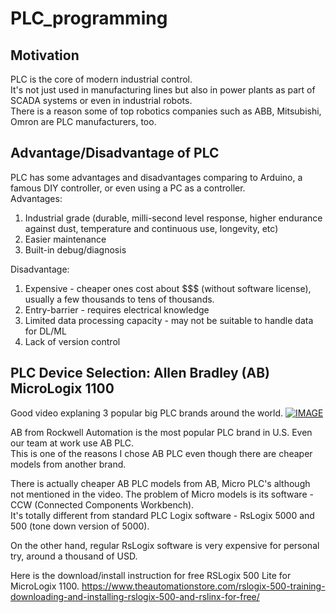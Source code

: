 # PLC_programming

## Motivation
PLC is the core of modern industrial control.  
It's not just used in manufacturing lines but also in power plants as part of SCADA systems or even in industrial robots.  
There is a reason some of top robotics companies such as ABB, Mitsubishi, Omron are PLC manufacturers, too.  

## Advantage/Disadvantage of PLC
PLC has some advantages and disadvantages comparing to Arduino, a famous DIY controller, or even using a PC as a controller.  
Advantages:  
1. Industrial grade (durable, milli-second level response, higher endurance against dust, temperature and continuous use, longevity, etc)  
2. Easier maintenance  
3. Built-in debug/diagnosis  

Disadvantage:  
1. Expensive - cheaper ones cost about $$$ (without software license), usually a few thousands to tens of thousands.  
2. Entry-barrier - requires electrical knowledge  
3. Limited data processing capacity - may not be suitable to handle data for DL/ML  
4. Lack of version control

## PLC Device Selection: Allen Bradley (AB) MicroLogix 1100
Good video explaning 3 popular big PLC brands around the world.
[![IMAGE](http://img.youtube.com/vi/Nsx-LTd2IXM/0.jpg)](https://youtu.be/Nsx-LTd2IXM)  

AB from Rockwell Automation is the most popular PLC brand in U.S. Even our team at work use AB PLC.  
This is one of the reasons I chose AB PLC even though there are cheaper models from another brand.  

There is actually cheaper AB PLC models from AB, Micro PLC's although not mentioned in the video.
The problem of Micro models is its software - CCW (Connected Components Workbench).  
It's totally different from standard PLC Logix software - RsLogix 5000 and 500 (tone down version of 5000).  

On the other hand, regular RsLogix software is very expensive for personal try, around a thousand of USD.  

Here is the download/install instruction for free RSLogix 500 Lite for MicroLogix 1100.
https://www.theautomationstore.com/rslogix-500-training-downloading-and-installing-rslogix-500-and-rslinx-for-free/

